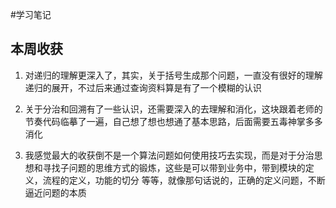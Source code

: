 #学习笔记

## 本周收获
1. 对递归的理解更深入了，其实，关于括号生成那个问题，一直没有很好的理解递归的展开，不过后来通过查询资料算是有了一个模糊的认识

2. 关于分治和回溯有了一些认识，还需要深入的去理解和消化，这块跟着老师的节奏代码临摹了一遍，自己想了想也想通了基本思路，后面需要五毒神掌多多消化

3. 我感觉最大的收获倒不是一个算法问题如何使用技巧去实现，而是对于分治思想和寻找子问题的思维方式的锻炼，这些是可以带到业务中，带到模块的定义，流程的定义，功能的切分 等等，就像那句话说的，正确的定义问题，不断逼近问题的本质


